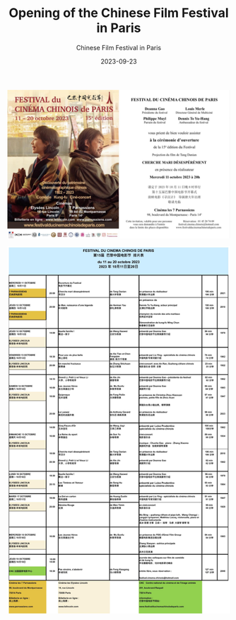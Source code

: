 ﻿---
layout: post
read_time: true
show_date: true
title: "Opening of the Chinese Film Festival in Paris"
date: 2023-09-23
img: posts/20231011/p1.jpg
tags: [Festival]
category: Announcement
author: Chinese Film Festival in Paris
description: "Opening of the Chinese Film Festival in Paris"
---

![Poster](./assets/img/posts/20231011/p1.jpg)

![Poster](./assets/img/posts/20231011/p2.jpg)
